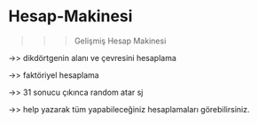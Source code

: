 # Hesap-Makinesi
>>> Gelişmiş Hesap Makinesi

->> dikdörtgenin alanı ve çevresini hesaplama

->> faktöriyel hesaplama 

->> 31 sonucu çıkınca random atar sj

->> help yazarak tüm yapabileceğiniz hesaplamaları görebilirsiniz.
